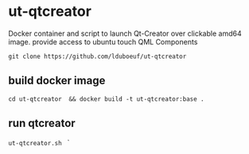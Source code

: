 # ut-qtcreator

Docker container and script to launch Qt-Creator over clickable amd64 image.
provide access to ubuntu touch QML Components 

`git clone https://github.com/lduboeuf/ut-qtcreator`

## build docker image
`cd ut-qtcreator  && docker build -t ut-qtcreator:base .`

## run qtcreator
`ut-qtcreator.sh `
`

